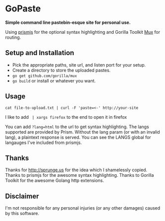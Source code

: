 # GoPaste

__Simple command line pastebin-esque site for personal use.__

Using [prismjs](http://prismjs.com/) for the optional syntax highlighting
and Gorilla Toolkit [Mux](http://www.gorillatoolkit.org/pkg/mux) for routing.

## Setup and Installation

 - Pick the appropriate paths, site url, and listen port for your setup. 
 - Create a directory to store the uploaded pastes. 
 - ```go get github.com/gorilla/mux```
 - ```go build``` or install or whatever you want.

## Usage

```cat file-to-upload.txt | curl -F 'paste=<-' http://your-site```

I like to add ``` | xargs firefox``` to the end to open it in firefox

You can add ```?lang=html``` to the url to get syntax highlighting. The langs
supported are provided by Prism. Without the lang param (or with an invalid
lang), a plaintext response is served. You can see the LANGS global for 
langauges I've included from prismjs.

## Thanks

Thanks for http://sprunge.us for the idea which I shamelessly copied. Thanks
to prismjs for the awesome syntax highlighting. Thanks to Gorilla Toolkit for 
the awesome Golang http extensions.

## Disclaimer

I'm not responsible for any personal injuries (or any other damages) caused
by this software.
